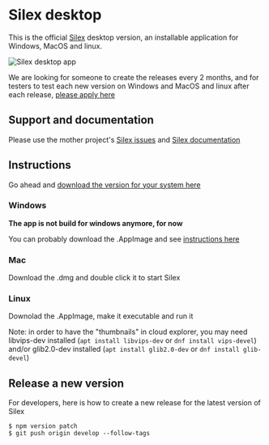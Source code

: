 # Silex desktop

This is the official [Silex](https://www.silex.me) desktop version, an installable application for Windows, MacOS and linux.

![Silex desktop app](https://user-images.githubusercontent.com/715377/36344714-bf264de2-141e-11e8-8c87-f698e96d91c9.png)


We are looking for someone to create the releases every 2 months, and for testers to test each new version on Windows and MacOS and linux after each release, [please apply here](https://github.com/silexlabs/Silex/issues/927)


## Support and documentation

Please use the mother project's [Silex issues](https://github.com/silexlabs/Silex/issues) and [Silex documentation](https://github.com/silexlabs/Silex/wiki)

## Instructions

Go ahead and [download the version for your system here](https://github.com/lexoyo/silex-desktop/releases)

### Windows

__The app is not build for windows anymore, for now__ 

You can probably download the .AppImage and see [instructions here](https://discourse.appimage.org/t/run-appimage-on-windows/177)

### Mac

Download the .dmg and double click it to start Silex

### Linux

Downolad the .AppImage, make it executable and run it

Note: in order to have the "thumbnails" in cloud explorer, you may need libvips-dev installed (`apt install libvips-dev` or `dnf install vips-devel`) and/or glib2.0-dev installed (`apt install glib2.0-dev` or `dnf install glib-devel`)


## Release a new version

For developers, here is how to create a new release for the latest version of Silex

```
$ npm version patch
$ git push origin develop --follow-tags
```
